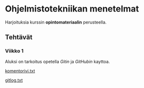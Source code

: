 # Ohjelmistotekniikan menetelmat

Harjoituksia kurssin **opintomateriaalin** perusteella.

## Tehtävät

### Viikko 1
Aluksi on tarkoitus opetella *Gitin* ja *GitHubin* kayttoa.

[komentorivi.txt](https://github.com/Mlake18/otm-harjoitustyo/blob/master/laskarit/viikko1/komentorivi.txt)

[gitlog.txt](https://github.com/Mlake18/otm-harjoitustyo/blob/master/laskarit/viikko1/gitlog.txt)
